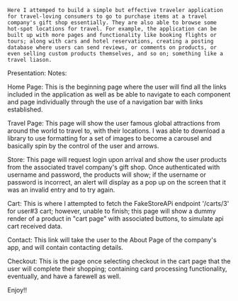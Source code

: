     Here I attemped to build a simple but effective traveler application for travel-loving consumers to go to purchase items at a travel company's gift shop essentially. They are also able to browse some hot-spot locations for travel. For example, the application can be built up with more pages and functionality like booking flights or tours; along with cars and hotel reservations, creating a posting database where users can send reviews, or comments on products, or even selling custom products themselves, and so on; something like a travel liason.

  Presentation: Notes:
  
Home Page:
This is the beginning page where the user will find all the links included in the application as well as be able to navigate to each component and page individually through the use of a navigation bar with links established.

Travel Page:
This page will show the user famous global attractions from around the world to travel to, with their locations. I was able to download a library to use formatting for a set of images to become a carousel and basically spin by the control of the user and arrows.

Store:
This page will request login upon arrival and show the user products from the associated travel company's gift shop. Once authenticated with username and password, the products will show; if the username or password is incorrect, an alert will display as a pop up on the screen that it was an invalid entry and to try again.

Cart:
This is where I attempted to fetch the FakeStoreAPi endpoint '/carts/3' for user#3 cart; however, unable to finish; this page will show a dummy render of a product in "cart page" with associated buttons, to simulate api cart received data.

Contact:
This link will take the user to the About Page of the company's app, and will contain contacting details.

Checkout:
This is the page once selecting checkout in the cart page that the user will complete their shopping; containing card processing functionality, eventually, and have a farewell as well.

Enjoy!!

